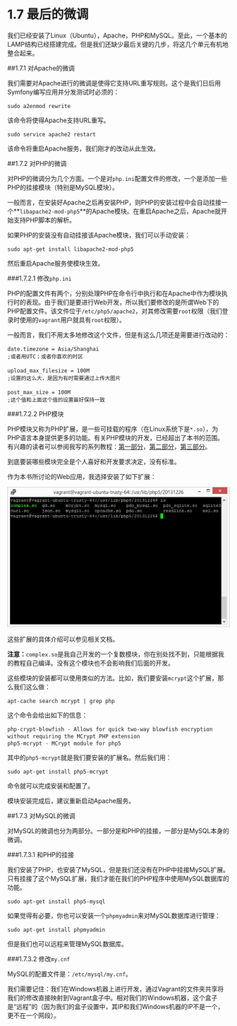 # 1.7 最后的微调

我们已经安装了Linux（Ubuntu），Apache，PHP和MySQL。至此，一个基本的LAMP结构已经搭建完成。但是我们还缺少最后关键的几步，将这几个单元有机地整合起来。

##1.7.1 对Apache的微调

我们需要对Apache进行的微调是使得它支持URL重写规则。这个是我们日后用Symfony编写应用并分发测试时必须的：

```
sudo a2enmod rewrite
```
该命令将使得Apache支持URL重写。

```
sudo service apache2 restart
```

该命令将重启Apache服务，我们刚才的改动从此生效。

##1.7.2 对PHP的微调

对PHP的微调分为几个方面。一个是对`php.ini`配置文件的修改，一个是添加一些PHP的挂接模块（特别是MySQL模块）。

一般而言，在安装好Apache之后再安装PHP，则PHP的安装过程中会自动挂接一个**`libapache2-mod-php5`**的Apache模块。在重启Apache之后，Apache就开始支持PHP脚本的解析。

如果PHP的安装没有自动挂接该Apache模块，我们可以手动安装：

```
sudo apt-get install libapache2-mod-php5
```
然后重启Apache服务使模块生效。

###1.7.2.1 修改`php.ini`

PHP的配置文件有两个，分别处理PHP在命令行中执行和在Apache中作为模块执行时的表现。由于我们是要进行Web开发，所以我们要修改的是所谓Web下的PHP配置文件。该文件位于`/etc/php5/apache2`，对其修改需要`root`权限（我们登录时使用的`vagrant`用户就具有`root`权限）。

一般而言，我们不用太多地修改这个文件，但是有这么几项还是需要进行改动的：

```
date.timezone = Asia/Shanghai 
;或者用UTC；或者你喜欢的时区

upload_max_filesize = 100M
;设置的这么大，是因为有时需要通过上传大图片

post_max_size = 100M
;这个值和上面这个值的设置最好保持一致
```

###1.7.2.2 PHP模块

PHP模块又称为PHP扩展，是一些可挂载的程序（在Linux系统下是`*.so`），为PHP语言本身提供更多的功能。有关PHP模块的开发，已经超出了本书的范围。有兴趣的读者可以参阅我写的系列教程：[第一部分](http://www.sitepoint.com/getting-started-php-extension-development-via-php-cpp/)，[第二部分](http://www.sitepoint.com/php-extension-development-php-cpp-object-oriented-code/)，[第三部分](http://www.sitepoint.com/developing-php-extensions-c-php-cpp-advanced/)。

到底要装哪些模块完全是个人喜好和开发要求决定，没有标准。

作为本书所讨论的Web应用，我选择安装了如下扩展：

![](img/1.7-1.png)

这些扩展的具体介绍可以参见相关文档。

**注意：**`complex.so`是我自己开发的一个复数模块，你在别处找不到，只能根据我的教程自己编译。没有这个模块也不会影响我们后面的开发。

这些模块的安装都可以使用类似的方法。比如，我们要安装`mcrypt`这个扩展，那么我们这么做：

```
apt-cache search mcrypt | grep php
```
这个命令会给出如下的信息：

```
php-crypt-blowfish - Allows for quick two-way blowfish encryption without requiring the MCrypt PHP extension
php5-mcrypt - MCrypt module for php5
```
其中的`php5-mcrypt`就是我们要安装的扩展名。然后我们用：
```
sudo apt-get install php5-mcrypt
```
命令就可以完成安装和配置了。

模块安装完成后，建议重新启动Apache服务。

##1.7.3 对MySQL的微调

对MySQL的微调也分为两部分。一部分是和PHP的挂接，一部分是MySQL本身的微调。

###1.7.3.1 和PHP的挂接

我们安装了PHP，也安装了MySQL，但是我们还没有在PHP中挂接MySQL扩展。只有挂接了这个MySQL扩展，我们才能在我们的PHP程序中使用MySQL数据库的功能。

```
sudo apt-get install php5-mysql
```
如果觉得有必要，你也可以安装一个`phpmyadmin`来对MySQL数据库进行管理：

```
sudo apt-get install phpmyadmin
```

但是我们也可以远程来管理MySQL数据库。

###1.7.3.2 修改`my.cnf`

MySQL的配置文件是：`/etc/mysql/my.cnf`。

我们需要记住：我们在Windows机器上进行开发，通过Vagrant的文件夹共享将我们的修改直接映射到Vagrant盒子中。相对我们的Windows机器，这个盒子是“远程”的（因为我们的盒子设置中，其IP和我们Windows机器的IP不是一个，更不在一个网段）。

